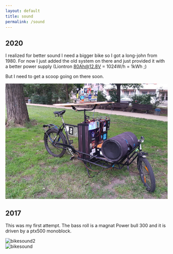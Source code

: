 ```yaml
---
layout: default
title: sound
permalink: /sound
---
```


## 2020

I realized for better sound I need a bigger bike so I got a long-john from 1980. For now I just added the old system on there and just provided it with a better power supply (Liontron 80Ah@12.8V = 1024W/h = 1kWh ;)

But I need to get a scoop going on there soon.

<img src="assets/img/bikesound3.jpg" alt="bikesound3"/><br/>

## 2017

This was my first attempt. The bass roll is a magnat Power bull 300 and it is driven by a ptx500 monoblock.

<img src="assets/img/bikesound2.jpg" alt="bikesound2"/><br/>
<img src="assets/img/bikesound.jpg" alt="bikesound"/>


